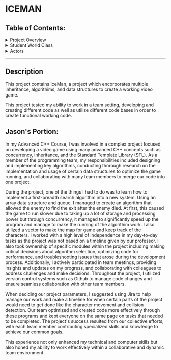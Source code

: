 # ICEMAN

## Table of Contents:

<details>
  <summary>Project Overview</summary>
  
- [Project Description](##description)
- [Project Obstacles](#obstacles)
- [Test Cases](#test-cases)
- [Pseudocode](#pseudocode)
  
</details>

<details>
  <summary>Student World Class</summary>
  
</details>

<details>
  <summary>Actors</summary>

- <details>
  <summary>IceMan</summary>
</details>
  
</details>

---

## Description

This project contains IceMan, a project which encorporates multiple inheritance, algorithims, and data structures to create a working video game.

This project tested my ability to work in a team setting, developing and creating different code as well as utilize different code bases in order to create functional working code.

## Jason's Portion:
In my Advanced C++ Course, I was involved in a complex project focused on developing a video game using many advanced C++ concepts such as concurrency, inheritance, and the Standard Template Library (STL). As a member of the programming team, my responsibilities included designing and implementing key algorithms, conducting thorough research on the implementation and usage of certain data structures to optimize the game running, and collaborating with many team members to merge our code into one project.

During the project, one of the things I had to do was to learn how to implement a first-breadth search algorithm into a new system. Using an array data structure and queue, I managed to create an algorithm that allowed the enemy to find the exit after the enemy died. At first, this caused the game to run slower due to taking up a lot of storage and processing power but through concurrency, it managed to significantly speed up the program and manage to make the running of the algorithim work. I also utilized a vector to make the map for game and keep track of the characters. 
I worked with a high level of independence in my day-to-day tasks as the project was not based on a timeline given by our professor. I also took ownership of specific modules within the project including making critical decisions about algorithm selection, optimizing code for performance, and troubleshooting issues that arose during the development process. Additionally, I actively participated in team meetings, providing insights and updates on my progress, and collaborating with colleagues to address challenges and make decisions. Throughout the project, I utilized version control systems such as Github to manage code changes and ensure seamless collaboration with other team members. 

When deciding our project parameters, I suggested using Jira to help manage our work and make a timeline for when certain parts of the project would need to get done like the
character movement and collision detection. Our team optimized and created code more effectively through these programs and kept everyone on the same page on tasks that needed to be completed. The project's success resulted from our collective efforts, with each team member contributing specialized skills and knowledge to
achieve our common goals.

This experience not only enhanced my technical and computer skills but also honed my ability to work effectively within a collaborative and dynamic team environment.
